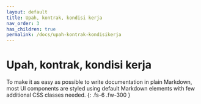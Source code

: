 ```yaml
---
layout: default
title: Upah, kontrak, kondisi kerja
nav_order: 3
has_children: true
permalink: /docs/upah-kontrak-kondisikerja
---
```


# Upah, kontrak, kondisi kerja

To make it as easy as possible to write documentation in plain Markdown, most UI components are styled using default Markdown elements with few additional CSS classes needed.
{: .fs-6 .fw-300 }
